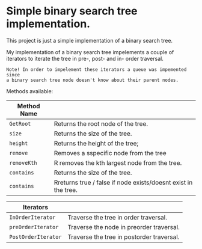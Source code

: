 # Simple binary search tree implementation.

This project is just a simple implementation of a binary search tree.

My implementation of a binary search tree impelements a couple of iterators to iterate the tree in pre-, post- and in- order traversal.

```
Note! In order to impelement these iterators a queue was impemented since
a binary search tree node doesn't know about their parent nodes.
```

Methods available:

| Method Name |                                                                |
| ----------- | -------------------------------------------------------------- |
| `GetRoot`   | Returns the root node of the tree.                             |
| `size`      | Returns the size of the tree.                                  |
| `height`    | Returns the height of the tree;                                |
| `remove`    | Removes a sspecific node from the tree                         |
| `removeKth` | R removes the kth largest node from the tree.                  |
| `contains`  | Returns the size of the tree.                                  |
| `contains`  | Rreturns true / false if node exists/doesnt exist in the tree. |

| Iterators           |                                           |
| ------------------- | ----------------------------------------- |
| `InOrderIterator`   | Traverse the tree in order traversal.     |
| `preOrderIterator`  | Traverse the node in preorder traversal.  |
| `PostOrderIterator` | Traverse the tree in postorder traversal. |
